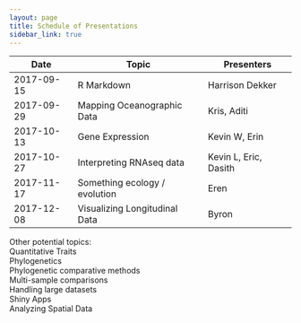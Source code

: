 ```yaml
---
layout: page
title: Schedule of Presentations
sidebar_link: true
---
```


| Date | Topic | Presenters |
|------|-------|------------|
|2017-09-15| R Markdown | Harrison Dekker |
|2017-09-29| Mapping Oceanographic Data | Kris, Aditi |
|2017-10-13| Gene Expression | Kevin W, Erin|
|2017-10-27| Interpreting RNAseq data | Kevin L, Eric, Dasith|
|2017-11-17| Something ecology / evolution | Eren|
|2017-12-08| Visualizing Longitudinal Data| Byron |

Other potential topics:  
Quantitative Traits  
Phylogenetics  
Phylogenetic comparative methods  
Multi-sample comparisons  
Handling large datasets  
Shiny Apps  
Analyzing Spatial Data
